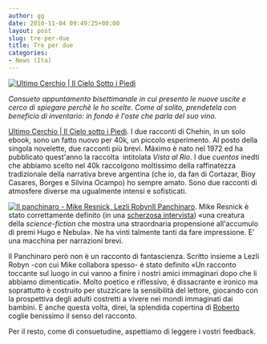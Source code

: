 ```yaml
---
author: gg
date: 2010-11-04 09:49:25+00:00
layout: post
slug: tre-per-due
title: Tre per due
categories:
- News (Ita)
---
```


[![Ultimo Cerchio | Il Cielo Sotto i Piedi](http://www.40kbooks.com/wp-content/uploads/dueracconti_chehin_I_t.jpg)](http://www.40kbooks.com/?page_id=133&category=14&product_id=31)

_Consueto appuntamento bisettimanale in cui presento le nuove uscite e cerco di spiegare perchè le ho scelte. Come al solito, prendetela con beneficio di inventario: in fondo è l'oste che parla del suo vino._

[Ultimo Cerchio | Il Cielo sotto i Piedi](http://www.40kbooks.com/?page_id=133&category=14&product_id=31). I due racconti di Chehin, in un solo ebook, sono un fatto nuovo per 40k, un piccolo esperimento. Al posto della singola novelette, due racconti più brevi. Máximo è nato nel 1972 ed ha pubblicato quest'anno la raccolta  intitolata _Vista al Rio_. I due _cuentos_ inedti che abbiamo scelto nel 40k raccolgono moltissimo della raffinatezza tradizionale della narrativa breve argentina (che io, da fan di Cortazar, Bioy  Casares, Borges e Silvina Ocampo) ho sempre amato. Sono due racconti di atmosfere diverse ma ugualmente intensi e sofisticati.

[![Il panchinaro - Mike Resnick, Lezli Robyn](http://www.40kbooks.com/wp-content/uploads/benchwarmer-resnick_Ita_t.jpg)Il Panchinaro](http://www.40kbooks.com/?page_id=133&category=14&product_id=32). Mike Resnick è stato correttamente definito (in una [scherzosa intervista](http://www.angelaslatter.com/the-minimally-facetious-drive-by-mike-resnick/)) «una creatura della _science-fiction_ che mostra una straordnaria propensione all'accumulo di premi Hugo e Nebula». Ne ha vinti talmente tanti da fare impressione. E' una macchina per narrazioni brevi.

Il Panchinaro però non è un racconto di fantascienza. Scritto insieme a Lezli Robyn -con cui Mike collabora spesso- é stato definito «Un racconto toccante sul luogo in cui vanno a finire i nostri amici immaginari dopo che li abbiamo dimenticati».
Molto poetico e riflessivo, é dissacrante e ironico ma soprattutto è costruito per stuzzicare la sensibilità del lettore, giocando con la prospettiva degli adulti costretti a vivere nei mondi immaginati dai bambini. E anche questa volta, direi, la splendida copertina di [Roberto](http://www.facebook.com/RobGrassilli) coglie benissimo il senso del racconto.

Per il resto, come di consuetudine, aspettiamo di leggere i vostri feedback.
